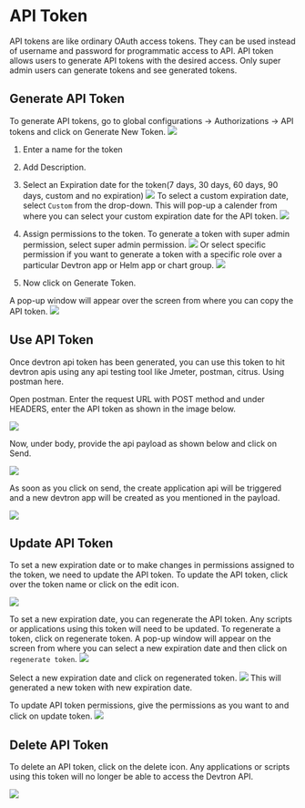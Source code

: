 # API Token
API tokens are like ordinary OAuth access tokens. They can be used instead of username and password for programmatic access to API.
API token allows users to generate API tokens with the desired access. Only super admin users can generate tokens and see generated tokens.

## Generate API Token

To generate API tokens, go to global configurations -> Authorizations -> API tokens and click on Generate New Token.
![](https://devtron-public-asset.s3.us-east-2.amazonaws.com/images/global-configurations/api-token/api-token-1.png)

1. Enter a name for the token
2. Add Description. 

3. Select an Expiration date for the token(7 days, 30 days, 60 days, 90 days, custom and no expiration) 
![](https://devtron-public-asset.s3.us-east-2.amazonaws.com/images/global-configurations/api-token/api-token-2.png)
    To select a custom expiration date, select `Custom` from the drop-down. This will pop-up a calender from where you can select your custom expiration date for the API token.
![](https://devtron-public-asset.s3.us-east-2.amazonaws.com/images/global-configurations/api-token/api-token-12.png) 
4. Assign  permissions to the token. To generate a token with super admin permission, select super admin permission. 
![](https://devtron-public-asset.s3.us-east-2.amazonaws.com/images/global-configurations/api-token/api-token-4.png)
Or select specific permission if you want to generate a token with a specific role over a particular Devtron app or Helm app or chart group.
![](https://devtron-public-asset.s3.us-east-2.amazonaws.com/images/global-configurations/api-token/api-token-3.png)

5. Now click on Generate Token.



A pop-up window will appear over the screen from where you can copy the API token.
![](https://devtron-public-asset.s3.us-east-2.amazonaws.com/images/global-configurations/api-token/api-token-5.png)


## Use API Token

Once devtron api token has been generated, you can use this token to hit devtron apis using any api testing tool like Jmeter, postman, citrus. Using postman here.

Open postman. Enter the request URL with POST method and under HEADERS, enter the API token as shown in the image below.

![](https://devtron-public-asset.s3.us-east-2.amazonaws.com/images/global-configurations/api-token/api-token-6.png)


Now, under body, provide the api payload as shown below and click on Send.

![](https://devtron-public-asset.s3.us-east-2.amazonaws.com/images/global-configurations/api-token/api-token-7.png)

As soon as you click on send, the create application api will be triggered and a new devtron app will be created as you mentioned in the payload.

![](https://devtron-public-asset.s3.us-east-2.amazonaws.com/images/global-configurations/api-token/api-token-8.png)


## Update API Token

To set a new expiration date or to make changes in permissions assigned to the token, we need to update the API token.
To update the API token, click over the token name or click on the edit icon.

![](https://devtron-public-asset.s3.us-east-2.amazonaws.com/images/global-configurations/api-token/api-token-9.png)

To set a new expiration date, you can regenerate the API token. Any scripts or applications using this token will need to be updated. To regenerate a token, click on regenerate token. A pop-up window will appear on the screen from where you can select a new expiration date and then click on `regenerate token`.
![](https://devtron-public-asset.s3.us-east-2.amazonaws.com/images/global-configurations/api-token/api-token-10.png)

Select a new expiration date and click on regenerated token.
![](https://devtron-public-asset.s3.us-east-2.amazonaws.com/images/global-configurations/api-token/api-token-11.png)
This will generated a new token with new expiration date.


To update API token permissions, give the permissions as you want to and click on update token.
![](https://devtron-public-asset.s3.us-east-2.amazonaws.com/images/global-configurations/api-token/api-token-3.png)



## Delete API Token

To delete an API token, click on the delete icon. Any applications or scripts using this token will no longer be able to access the Devtron API.

![](https://devtron-public-asset.s3.us-east-2.amazonaws.com/images/global-configurations/api-token/api-token-14.png)





